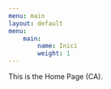 ```yaml
---
menu: main
layout: default
menu:
    main:
        name: Inici
        weight: 1
---
```


This is the Home Page (CA).
